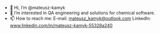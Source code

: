 - 👋 Hi, I’m @mateusz-kamyk
- 👀 I’m interested in QA engineering and solutions for chemical software.
- 📫 How to reach me:
        E-mail: mateusz_kamyk@outlook.com
        LinkedIn:  www.linkedin.com/in/mateusz-kamyk-55328a240


